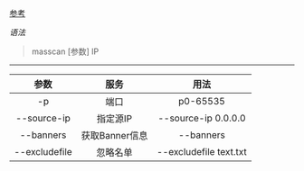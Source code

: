 [参考](https://www.cnblogs.com/hubin123/p/16517022.html)

*语法*
>masscan [参数] IP

----
|参数|服务|用法|
|:---:|:---:|:---:|
|-p|端口|p0-65535|
|--source-ip|指定源IP|--source-ip 0.0.0.0|
|--banners|获取Banner信息|--banners|
|--excludefile|忽略名单|--excludefile text.txt|
